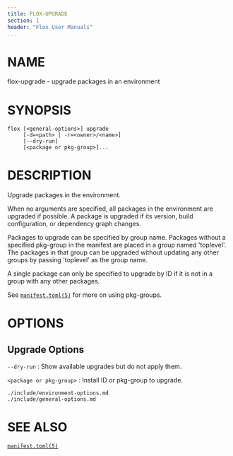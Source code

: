 ```yaml
---
title: FLOX-UPGRADE
section: 1
header: "Flox User Manuals"
...
```



# NAME

flox-upgrade - upgrade packages in an environment

# SYNOPSIS

```
flox [<general-options>] upgrade
     [-d=<path> | -r=<owner>/<name>]
     [--dry-run]
     [<package or pkg-group>]...
```

# DESCRIPTION

Upgrade packages in the environment.

When no arguments are specified,
all packages in the environment are upgraded if possible.
A package is upgraded if its version, build configuration,
or dependency graph changes.

Packages to upgrade can be specified by group name.
Packages without a specified pkg-group in the manifest
are placed in a group named 'toplevel'.
The packages in that group can be upgraded without updating any other groups
by passing 'toplevel' as the group name.

A single package can only be specified to upgrade by ID
if it is not in a group with any other packages.

See [`manifest.toml(5)`](./manifest.toml.md) for more on using pkg-groups.

# OPTIONS

## Upgrade Options

`--dry-run`
:   Show available upgrades but do not apply them.

`<package or pkg-group>`
:   Install ID or pkg-group to upgrade.

```{.include}
./include/environment-options.md
./include/general-options.md
```

# SEE ALSO

[`manifest.toml(5)`](./manifest.toml.md)
